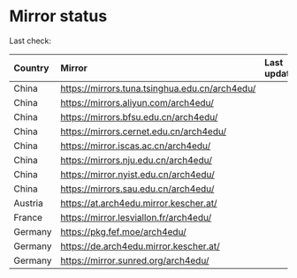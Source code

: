 <script src="./time.js"></script>
# Mirror status
Last check: <script type="text/javascript">localize(1734384124.4171953);</script>

|Country|Mirror|Last update|
|:------|:-----|:----------|
|China|https://mirrors.tuna.tsinghua.edu.cn/arch4edu/|<script type="text/javascript">localize(1734331765);</script>|
|China|https://mirrors.aliyun.com/arch4edu/|<script type="text/javascript">localize(1734331765);</script>|
|China|https://mirrors.bfsu.edu.cn/arch4edu/|<script type="text/javascript">localize(1734331765);</script>|
|China|https://mirrors.cernet.edu.cn/arch4edu/|<script type="text/javascript">localize(1734331765);</script>|
|China|https://mirror.iscas.ac.cn/arch4edu/|<script type="text/javascript">localize(1734331765);</script>|
|China|https://mirrors.nju.edu.cn/arch4edu/|<script type="text/javascript">localize(1734331765);</script>|
|China|https://mirror.nyist.edu.cn/arch4edu/|<script type="text/javascript">localize(1734331765);</script>|
|China|https://mirrors.sau.edu.cn/arch4edu/|<script type="text/javascript">localize(1731653531);</script>|
|Austria|https://at.arch4edu.mirror.kescher.at/|<script type="text/javascript">localize(1734331765);</script>|
|France|https://mirror.lesviallon.fr/arch4edu/|<script type="text/javascript">localize(1734331765);</script>|
|Germany|https://pkg.fef.moe/arch4edu/|<script type="text/javascript">localize(1734331765);</script>|
|Germany|https://de.arch4edu.mirror.kescher.at/|<script type="text/javascript">localize(1734331765);</script>|
|Germany|https://mirror.sunred.org/arch4edu/|<script type="text/javascript">localize(1734331765);</script>|

<script src="./tablefilter/tablefilter.js"></script>
<script src="./table.js"></script>